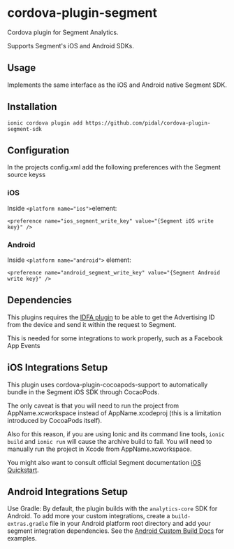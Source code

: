 # cordova-plugin-segment

Cordova plugin for Segment Analytics.

Supports Segment's iOS and Android SDKs.

## Usage
Implements the same interface as the iOS and Android native Segment SDK.


## Installation

`ionic cordova plugin add https://github.com/pidal/cordova-plugin-segment-sdk`

## Configuration

In the projects config.xml add the following preferences with the Segment source keyss

### iOS

Inside `<platform name="ios">`element:

`<preference name="ios_segment_write_key" value="{Segment iOS write key}" />`

### Android

Inside `<platform name="android">` element:

`<preference name="android_segment_write_key" value="{Segment Android write key}" />`

## Dependencies

This plugins requires the [IDFA plugin][] to be able to get the Advertising ID from the device and send it within the request to Segment.

This is needed for some integrations to work properly, such as a Facebook App Events


## iOS Integrations Setup
This plugin uses cordova-plugin-cocoapods-support to automatically bundle in the Segment iOS SDK through CocaoPods.

The only caveat is that you will need to run the project from AppName.xcworkspace instead of AppName.xcodeproj (this is a limitation introduced by CocoaPods itself).

Also for this reason, if you are using Ionic and its command line tools, `ionic build` and `ionic run` will cause the archive build to fail. You will need to manually run the project in Xcode from AppName.xcworkspace.

You might also want to consult official Segment documentation [iOS Quickstart][].

## Android Integrations Setup
Use Gradle:
By default, the plugin builds with the `analytics-core` SDK for Android.
To add more your custom integrations, create a `build-extras.gradle` file in your Android platform root directory and add your segment integration dependencies. See the [Android Custom Build Docs][] for examples.

[Analytics.js]: https://segment.io/docs/libraries/analytics.js
[iOS Quickstart]: https://segment.com/docs/libraries/ios/quickstart/
[Android Custom Build Docs]: https://segment.com/docs/libraries/android/#custom-builds
[IDFA plugin]: https://www.npmjs.com/package/cordova-plugin-idfa
